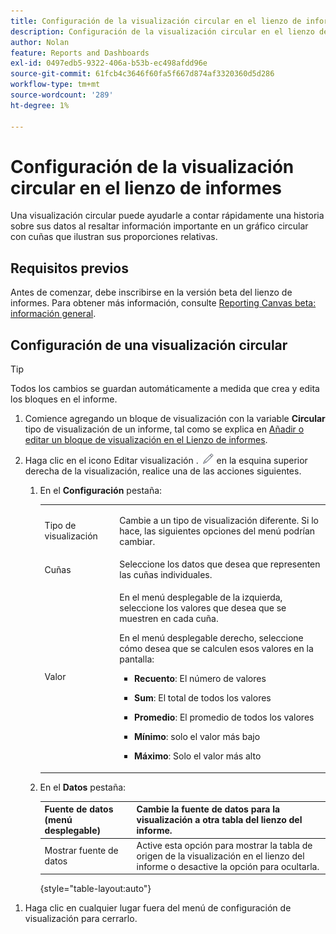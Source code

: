 ```yaml
---
title: Configuración de la visualización circular en el lienzo de informes
description: Configuración de la visualización circular en el lienzo de informes
author: Nolan
feature: Reports and Dashboards
exl-id: 0497edb5-9322-406a-b53b-ec498afdd96e
source-git-commit: 61fcb4c3646f60fa5f667d874af3320360d5d286
workflow-type: tm+mt
source-wordcount: '289'
ht-degree: 1%

---
```



# Configuración de la visualización circular en el lienzo de informes

Una visualización circular puede ayudarle a contar rápidamente una historia sobre sus datos al resaltar información importante en un gráfico circular con cuñas que ilustran sus proporciones relativas.

## Requisitos previos

Antes de comenzar, debe inscribirse en la versión beta del lienzo de informes. Para obtener más información, consulte [Reporting Canvas beta: información general](/help/quicksilver/product-announcements/betas/reporting-canvas-beta/reporting-canvas-beta-overview.md).

## Configuración de una visualización circular

>[!TIP]
>
>Todos los cambios se guardan automáticamente a medida que crea y edita los bloques en el informe.

1. Comience agregando un bloque de visualización con la variable **Circular** tipo de visualización de un informe, tal como se explica en [Añadir o editar un bloque de visualización en el Lienzo de informes](../../../reports-and-dashboards/reporting-canvas/visualization-blocks/add-or-edit-report-visualization.md).

1. Haga clic en el icono Editar visualización . ![](assets/edit-icon.png) en la esquina superior derecha de la visualización, realice una de las acciones siguientes.

   1. En el **Configuración** pestaña:

      <table style="table-layout:auto">
       <col>
       <col>
       <tbody>
        <tr>
         <td role="rowheader">Tipo de visualización</td>
         <td><p>Cambie a un tipo de visualización diferente. Si lo hace, las siguientes opciones del menú podrían cambiar.</p></td>
        </tr>
        <tr>
         <td role="rowheader">Cuñas</td>
         <td>Seleccione los datos que desea que representen las cuñas individuales.</td>
        </tr>
        <tr>
         <td role="rowheader">Valor</td>
         <td><p>En el menú desplegable de la izquierda, seleccione los valores que desea que se muestren en cada cuña.</p><p>En el menú desplegable derecho, seleccione cómo desea que se calculen esos valores en la pantalla:</p>
          <ul>
           <li><p><b>Recuento</b>: El número de valores</p></li>
           <li><p><b>Sum</b>: El total de todos los valores </p></li>
           <li><p><b>Promedio</b>: El promedio de todos los valores</p></li>
           <li><p><b>Mínimo</b>: solo el valor más bajo</p></li>
           <li><p><b>Máximo</b>: Solo el valor más alto</p></li>
          </ul></td>
        </tr>
       </tbody>
      </table>

   1. En el **Datos** pestaña:

      | Fuente de datos (menú desplegable) | Cambie la fuente de datos para la visualización a otra tabla del lienzo del informe. |
      |---|---|
      | Mostrar fuente de datos | Active esta opción para mostrar la tabla de origen de la visualización en el lienzo del informe o desactive la opción para ocultarla. |

      {style="table-layout:auto"}

<!--   
      NOLAN-FLAG: convert table to html. 
      -->

1. Haga clic en cualquier lugar fuera del menú de configuración de visualización para cerrarlo.
